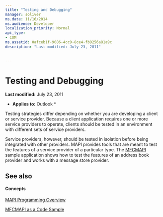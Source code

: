 ```yaml
---
title: "Testing and Debugging"
manager: soliver
ms.date: 11/16/2014
ms.audience: Developer
localization_priority: Normal
api_type:
- COM
ms.assetid: 0afceb1f-9086-4cc9-8ce4-fb9256a81a9c
description: "Last modified: July 23, 2011"
 
 
---
```


# Testing and Debugging

 **Last modified:** July 23, 2011 
  
 * **Applies to:** Outlook * 
  
Testing strategies differ depending on whether you are developing a client or service provider. Because a client application requires one or more service providers to operate, clients should be tested in an environment with different sets of service providers.
  
Service providers, however, should be tested in isolation before being integrated with other providers. MAPI provides tools that are meant to test the features of a service provider of a particular type. The [MFCMAPI](http://go.microsoft.com/fwlink/?LinkId=124154) sample application shows how to test the features of an address book provider and works with a message store provider. 
  
## See also

#### Concepts

[MAPI Programming Overview](mapi-programming-overview.md)
  
[MFCMAPI as a Code Sample](mfcmapi-as-a-code-sample.md)

